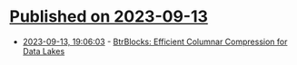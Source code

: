 # [Published on 2023-09-13](index.md)

* [2023-09-13, 19:06:03](https://lobste.rs/s/fmauod/btrblocks_efficient_columnar) - [BtrBlocks: Efficient Columnar Compression for Data Lakes](https://www.cs.cit.tum.de/fileadmin/w00cfj/dis/papers/btrblocks.pdf)
